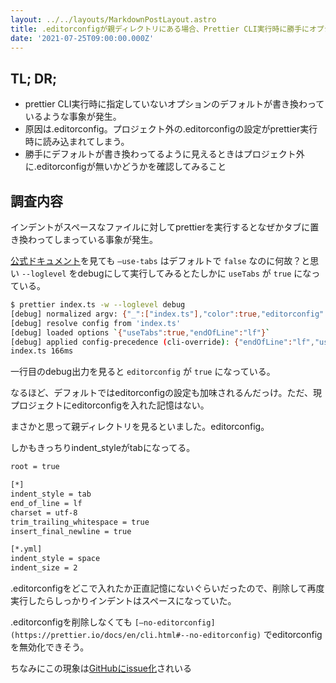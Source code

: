 ```yaml
---
layout: ../../layouts/MarkdownPostLayout.astro
title: .editorconfigが親ディレクトリにある場合、Prettier CLI実行時に勝手にオプションが適用される
date: '2021-07-25T09:00:00.000Z'
---
```


## TL; DR;

- prettier CLI実行時に指定していないオプションのデフォルトが書き換わっているような事象が発生。
- 原因は.editorconfig。プロジェクト外の.editorconfigの設定がprettier実行時に読み込まれてしまう。
- 勝手にデフォルトが書き換わってるように見えるときはプロジェクト外に.editorconfigが無いかどうかを確認してみること

## 調査内容

インデントがスペースなファイルに対してprettierを実行するとなぜかタブに置き換わってしまっている事象が発生。

[公式ドキュメント](https://prettier.io/docs/en/options.html#tabs)を見ても `—use-tabs` はデフォルトで `false` なのに何故？と思い `--loglevel` をdebugにして実行してみるとたしかに `useTabs` が `true` になっている。

```bash
$ prettier index.ts -w --loglevel debug
[debug] normalized argv: {"_":["index.ts"],"color":true,"editorconfig":true,"loglevel":"debug","config-precedence":"cli-override","debug-repeat":0,"ignore-path":".prettierignore","plugin":[],"plugin-search-dir":[],"write":true}
[debug] resolve config from 'index.ts'
[debug] loaded options `{"useTabs":true,"endOfLine":"lf"}`
[debug] applied config-precedence (cli-override): {"endOfLine":"lf","useTabs":true}
index.ts 166ms
```

一行目のdebug出力を見ると `editorconfig` が `true` になっている。

なるほど、デフォルトではeditorconfigの設定も加味されるんだっけ。ただ、現プロジェクトにeditorconfigを入れた記憶はない。

まさかと思って親ディレクトリを見るといました。editorconfig。

しかもきっちりindent_styleがtabになってる。

```bash
root = true

[*]
indent_style = tab
end_of_line = lf
charset = utf-8
trim_trailing_whitespace = true
insert_final_newline = true

[*.yml]
indent_style = space
indent_size = 2
```

.editorconfigをどこで入れたか正直記憶にないぐらいだったので、削除して再度実行したらしっかりインデントはスペースになっていた。

.editorconfigを削除しなくても `[—no-editorconfig](https://prettier.io/docs/en/cli.html#--no-editorconfig)` でeditorconfigを無効化できそう。

ちなみにこの現象は[GitHubにissue化](https://github.com/prettier/prettier/issues/8303)されいる
